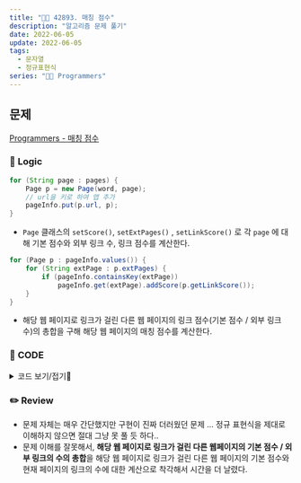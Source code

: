 ```yaml
---
title: "👩‍💻 42893. 매칭 점수"
description: "알고리즘 문제 풀기"
date: 2022-06-05
update: 2022-06-05
tags:
  - 문자열
  - 정규표현식
series: "👩‍💻 Programmers"
---
```


## 문제
[Programmers - 매칭 점수](https://programmers.co.kr/learn/courses/30/lessons/42893)

### 📍 **Logic**

```java
for (String page : pages) {
    Page p = new Page(word, page);
    // url을 키로 하여 맵 추가
    pageInfo.put(p.url, p);
}
```

- `Page` 클래스의 `setScore()`, `setExtPages()` , `setLinkScore()` 로 각 `page` 에 대해 기본 점수와 외부 링크 수, 링크 점수를 계산한다.

```java
for (Page p : pageInfo.values()) {
    for (String extPage : p.extPages) {
        if (pageInfo.containsKey(extPage))
            pageInfo.get(extPage).addScore(p.getLinkScore());
    }
}
```

- 해당 웹 페이지로 링크가 걸린 다른 웹 페이지의 링크 점수(기본 점수 / 외부 링크 수)의 총합을 구해 해당 웹 페이지의 매칭 점수를 계산한다. 

### 📄 **CODE**

<details>
  <summary>코드 보기/접기💫</summary>
    <div markdown="1">

	import java.util.*;
    import java.util.regex.Matcher;
    import java.util.regex.Pattern;

    class Page {
        String url;
        double score = 0;
        double linkScore = 0;
        ArrayList<String> extPages;

        public Page(String word, String page) {
            this.url = getUrl(page);
            extPages = new ArrayList<>();

            setScore(page, word);
            setExtPages(page);
            setLinkScore();
        }

        private String getUrl(String page) {
            Pattern pattern = Pattern.compile("<meta property=\"og:url\" content=\"(\\S*)\"");
            Matcher matcher = pattern.matcher(page);

            if (matcher.find())
                return matcher.group().split("=")[2].replaceAll("\"", "");
            return "";
        }
        
        public void addScore(double score) {
            this.score += score;
        }
        
        public double getScore() {
            return score;
        }

        private void setScore(String page, String word) {
            // body 태그 내 모든 숫자들을 공백으로 replace하여, word를 찾기 쉽도록 함
            String body = page.split("<body>")[1].split("</body>")[0].replaceAll("\\d", " ");
            Pattern pattern = Pattern.compile("\\b(?i)" + word + "\\b");
            Matcher matcher = pattern.matcher(body);

            while(matcher.find())
                score++;
        }

        private void setExtPages(String page) {
            Pattern pattern = Pattern.compile("<a href=\"https://(\\S*)\"");
            Matcher matcher = pattern.matcher(page);

            while(matcher.find())
                extPages.add(matcher.group().split("\"")[1]);
        }
        
        public double getLinkScore() {
            return linkScore;
        }5

        private void setLinkScore() {
            this.linkScore = this.score / extPages.size();
        }
    }

    class Solution {
        public int solution(String word, String[] pages) {
            word = word.toLowerCase();

            Map<String, Page> pageInfo = new LinkedHashMap<>();

            for (String page : pages) {
                Page p = new Page(word, page);
                // url을 키로 하여 맵 추가
                pageInfo.put(p.url, p);
            }

            for (Page p : pageInfo.values()) {
                for (String extPage : p.extPages) {
                    if (pageInfo.containsKey(extPage))
                        pageInfo.get(extPage).addScore(p.getLinkScore());
                }
            }

            double maxScore = 0;
            int maxIdx = 0;
            int idx = 0;
            for (Map.Entry<String, Page> entry : pageInfo.entrySet()) {
                double score = entry.getValue().getScore();
                if (score > maxScore) {
                    maxScore = score;
                    maxIdx = idx;
                }
                idx++;
            }
            
            return maxIdx;
        }
    }
  	</div>
</details>

### ✏️ **Review**
- 문제 자체는 매우 간단했지만 구현이 진짜 더러웠던 문제 ... 정규 표현식을 제대로 이해하지 않으면 절대 그냥 못 풀 듯 하다..
- 문제 이해를 잘못해서, **해당 웹 페이지로 링크가 걸린 다른 웹페이지의 기본 점수 / 외부 링크의 수의 총합**을 해당 웹 페이지로 링크가 걸린 다른 웹 페이지의 기본 점수와 현재 페이지의 링크의 수에 대한 계산으로 착각해서 시간을 더 날렸다.